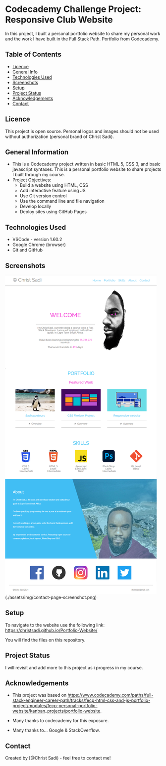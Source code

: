 # Codecademy Challenge Project: Responsive Club Website

In this project, I built a personal portfolio website to share my personal work and the work I have built in the Full Stack Path. Portfolio from Codecademy.

## Table of Contents

- [Licence](#licence)
- [General Info](#general-information)
- [Technologies Used](#technologies-used)
- [Screenshots](#screenshots)
- [Setup](#setup)
- [Project Status](#project-status)
- [Acknowledgements](#acknowledgements)
- [Contact](#contact)

<!-- * [License](#license) -->

## Licence

This project is open source. Personal logos and images should not be used without authorization (personal brand of Christ Sadi).

## General Information

- This is a Codecademy project written in basic HTML 5, CSS 3, and basic javascript syntaxes. This is a personal portfolio website to share projects I built through my course.
- Project Objectives:
  - Build a website using HTML, CSS
  - Add interactive feature using JS
  - Use Git version control
  - Use the command line and file navigation
  - Develop locally
  - Deploy sites using GitHub Pages
  <!-- You don't have to answer all the questions - just the ones relevant to your project. -->

## Technologies Used

- VSCode - version 1.60.2
- Google Chrome (browser)
- Git and GitHub

## Screenshots

![Example screenshot](./assets/img/home-page-screenshot.png)(./assets/img/contact-page-screenshot.png)

## Setup

To navigate to the website use the following link:
<https://christsadi.github.io/Portfolio-Website/>

You will find the files on this repository.

## Project Status

I will revisit and add more to this project as i progress in my course.

## Acknowledgements

- This project was based on <https://www.codecademy.com/paths/full-stack-engineer-career-path/tracks/fecp-html-css-and-js-portfolio-project/modules/fecp-personal-portfolio-website/kanban_projects/portfolio-website>.

- Many thanks to codecademy for this exposure.
- Many thanks to... Google & StackOverflow.

## Contact

Created by [@Christ Sadi) - feel free to contact me!
